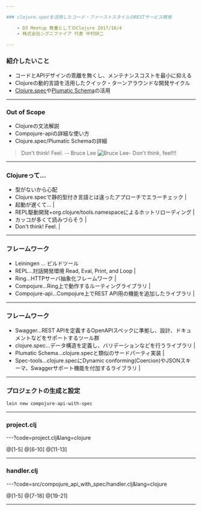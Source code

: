 ```yaml
---

### clojure.specを活用したコード・ファーストスタイルのRESTサービス開発

	- D3 Meetup 教養としてのClojure 2017/10/4
	- 株式会社シグニファイア 代表 中村研二

---
```


### 紹介したいこと

* コードとAPIデザインの乖離を無くし、メンテナンスコストを最小に抑える
* Clojureの動的言語を活用したクイック・ターンアラウンドな開発サイクル
* [Clojure.spec](https://www.thoughtworks.com/radar/tools/clojure-spec)や[Plumatic Schema](https://github.com/plumatic/schema)の活用

---

### Out of Scope

* Clojureの文法解説
* Compojure-apiの詳細な使い方
* Clojure.spec/Plumatic Schemaの詳細

> Don't think! Feel. -- Bruce Lee
![Bruce Lee- Don't think, feel!!!](https://i.makeagif.com/media/11-28-2015/I2ALwE.gif)

---

### Clojureって...

- 型がないから心配
- Clojure.specで静的型付き言語とは違ったアプローチでエラーチェック |
- 起動が遅くて... |
- REPL駆動開発+org.clojure/tools.namespaceによるホットリローディング |
- カッコが多くて読みづらそう | 
- Don't think! Feel. |

---

### フレームワーク

- Leiningen ... ビルドツール 
- REPL...対話開発環境 Read, Eval, Print, and Loop |
- Ring...HTTPサーバ抽象化フレームワーク |
- Compojure...Ring上で動作するルーティングライブラリ |
- Compojure-api...Compojure上でREST API用の機能を追加したライブラリ |

---

### フレームワーク

- Swagger...REST APIを定義するOpenAPIスペックに準拠し、設計、ドキュメントなどをサポートするツール群
- clojure.spec...データ構造を定義し、バリデーションなどを行うライブラリ |
- Plumatic Schema...clojure.specと類似のサードパーティ実装 |
- Spec-tools...clojure.specにDynamic conforming(Coercion)やJSONスキーマ、Swaggerサポート機能を付加するライブラリ |

---

### プロジェクトの生成と設定

```bash
lein new compojure-api-with-spec
```

---

### project.clj 

---?code=project.clj&lang=clojure

@[1-5]
@[6-10]
@[11-13]

---

### handler.clj

---?code=src/compojure_api_with_spec/handler.clj&lang=clojure

@[1-5]
@[7-18]
@[19-21]

---
